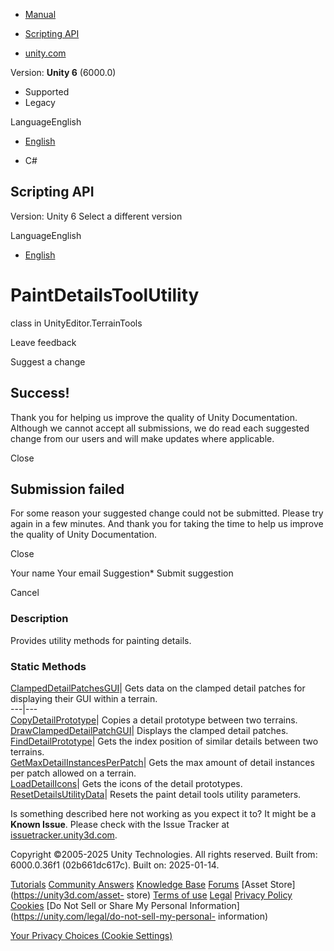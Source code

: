 [ ]()

  * [Manual](../Manual/index.html)
  * [Scripting API](../ScriptReference/index.html)

  * [unity.com](https://unity.com/)

Version: **Unity 6** (6000.0)

  * Supported
  * Legacy

LanguageEnglish

  * [English]()

  * C#

[ ](https://docs.unity3d.com)

## Scripting API

Version: Unity 6 Select a different version

LanguageEnglish

  * [English]()

# PaintDetailsToolUtility

class in UnityEditor.TerrainTools

Leave feedback

Suggest a change

## Success!

Thank you for helping us improve the quality of Unity Documentation. Although
we cannot accept all submissions, we do read each suggested change from our
users and will make updates where applicable.

Close

## Submission failed

For some reason your suggested change could not be submitted. Please <a>try
again</a> in a few minutes. And thank you for taking the time to help us
improve the quality of Unity Documentation.

Close

Your name Your email Suggestion* Submit suggestion

Cancel

[ ]()

### Description

Provides utility methods for painting details.

### Static Methods

[ClampedDetailPatchesGUI](TerrainTools.PaintDetailsToolUtility.ClampedDetailPatchesGUI.html)|
Gets data on the clamped detail patches for displaying their GUI within a
terrain.  
---|---  
[CopyDetailPrototype](TerrainTools.PaintDetailsToolUtility.CopyDetailPrototype.html)|
Copies a detail prototype between two terrains.  
[DrawClampedDetailPatchGUI](TerrainTools.PaintDetailsToolUtility.DrawClampedDetailPatchGUI.html)|
Displays the clamped detail patches.  
[FindDetailPrototype](TerrainTools.PaintDetailsToolUtility.FindDetailPrototype.html)|
Gets the index position of similar details between two terrains.  
[GetMaxDetailInstancesPerPatch](TerrainTools.PaintDetailsToolUtility.GetMaxDetailInstancesPerPatch.html)|
Gets the max amount of detail instances per patch allowed on a terrain.  
[LoadDetailIcons](TerrainTools.PaintDetailsToolUtility.LoadDetailIcons.html)|
Gets the icons of the detail prototypes.  
[ResetDetailsUtilityData](TerrainTools.PaintDetailsToolUtility.ResetDetailsUtilityData.html)|
Resets the paint detail tools utility parameters.  
  
Is something described here not working as you expect it to? It might be a
**Known Issue**. Please check with the Issue Tracker at
[issuetracker.unity3d.com](https://issuetracker.unity3d.com).

Copyright ©2005-2025 Unity Technologies. All rights reserved. Built from:
6000.0.36f1 (02b661dc617c). Built on: 2025-01-14.

[Tutorials](https://unity3d.com/learn) [Community
Answers](https://answers.unity3d.com) [Knowledge
Base](https://support.unity3d.com/hc/en-us)
[Forums](https://forum.unity3d.com) [Asset Store](https://unity3d.com/asset-
store) [Terms of use](https://docs.unity3d.com/Manual/TermsOfUse.html)
[Legal](https://unity.com/legal) [Privacy
Policy](https://unity.com/legal/privacy-policy)
[Cookies](https://unity.com/legal/cookie-policy) [Do Not Sell or Share My
Personal Information](https://unity.com/legal/do-not-sell-my-personal-
information)

[Your Privacy Choices (Cookie Settings)](javascript:void\(0\);)

